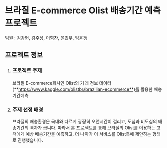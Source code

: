 #  브라질 E-commerce Olist 배송기간 예측 프로젝트

팀원 :  김강현, 김주성, 이힘찬, 윤민우, 임윤정

## 프로젝트 정보

1. ###  프로젝트 주제 

   브라질 E-commerce회사인 Olist의 거래 정보 데이터(**https://www.kaggle.com/olistbr/brazilian-ecommerce**)를 활용한 배송기간예측

2. ###  주제 선정 배경

   브라질의 배송환경은 국내와 다르게 굉장히 오랜시간이 걸리고, 도심과 비도심의 배송기간의 격차가 큽니다. 따라서 본 프로젝트를 통해 브라질의 Olist를 이용하는 고객에게 예상 배송기간을 예측하고, 더 나아가 이 서비스를 Olist측에 제안하는 형태로 진행했습니다. 

